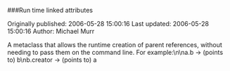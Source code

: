###Run time linked attributes

Originally published: 2006-05-28 15:00:16
Last updated: 2006-05-28 15:00:16
Author: Michael Murr

A metaclass that allows the runtime creation of parent references, without needing to pass them on the command line.  For example:\n\na.b -> (points to) b\nb.creator -> (points to) a